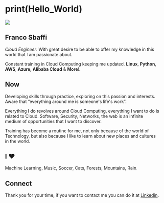 # print(Hello_World) 

<img src="https://github.com/FrancoSbaffi/FrancoSbaffi/assets/99909205/1280e970-1b4b-4562-b55c-05f8b150c6b5">

## Franco Sbaffi
<i>Cloud Engineer</i>. With great desire to be able to offer my knowledge in this world that I am passionate about.

Constant training in Cloud Computing keeping me updated. <b>Linux</b>, <b>Python</b>, <b>AWS</b>, <b>Azure</b>, <b>Alibaba Cloud</b> & <b>More</b>!.

## Now 

Developing skills through practice, exploring on this passion and interests. Aware that “everything around me is someone's life's work”.

Everything I do revolves around Cloud Computing, everything I want to do is related to Cloud. Software, Security, Networks, the web is an infinite medium of opportunities that I want to discover.

Training has become a routine for me, not only because of the world of Technology, but also because I like to learn about new places and cultures in the world.


## I ♥

Machine Learning, Music, Soccer, Cats, Forests, Mountains, Rain.

## Connect

Thank you for your time, if you want to contact me you can do it at <a href="https://www.linkedin.com/in/franco-sbaffi/">Linkedin</a>.
